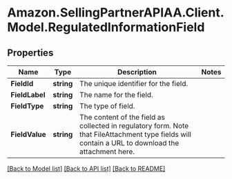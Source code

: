 # Amazon.SellingPartnerAPIAA.Client.Model.RegulatedInformationField
## Properties

Name | Type | Description | Notes
------------ | ------------- | ------------- | -------------
**FieldId** | **string** | The unique identifier for the field. | 
**FieldLabel** | **string** | The name for the field. | 
**FieldType** | **string** | The type of field. | 
**FieldValue** | **string** | The content of the field as collected in regulatory form. Note that FileAttachment type fields will contain a URL to download the attachment here. | 

[[Back to Model list]](../README.md#documentation-for-models) [[Back to API list]](../README.md#documentation-for-api-endpoints) [[Back to README]](../README.md)

